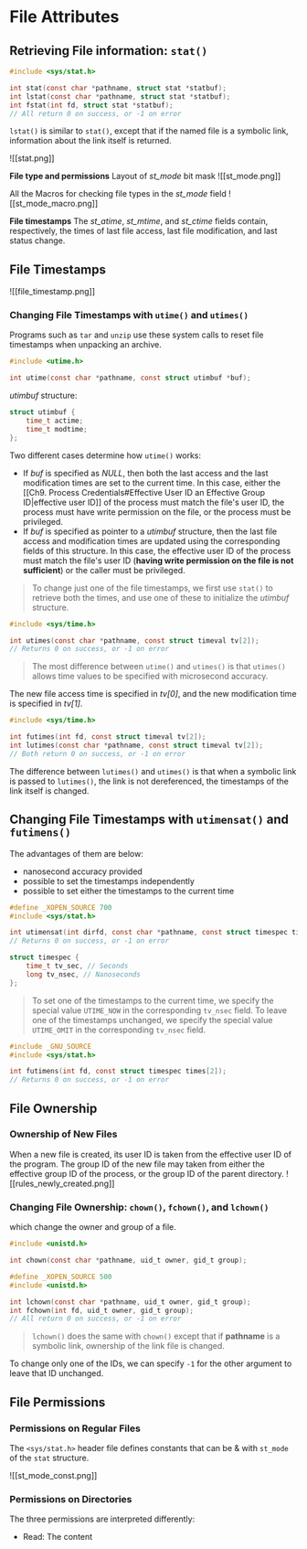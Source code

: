 # File Attributes

## Retrieving File information: `stat()`
```c
#include <sys/stat.h>

int stat(const char *pathname, struct stat *statbuf);
int lstat(const char *pathname, struct stat *statbuf);
int fstat(int fd, struct stat *statbuf);
// All return 0 on success, or -1 on error
```

`lstat()` is similar to `stat()`, except that if the named file is a symbolic link, information about the link itself is returned.

![[stat.png]]

**File type and permissions**
Layout of *st_mode* bit mask
![[st_mode.png]]

All the Macros for checking file types in the *st_mode* field
![[st_mode_macro.png]]

**File timestamps**
The *st_atime*, *st_mtime*, and *st_ctime* fields contain, respectively, the times of last file access, last file modification, and last status change.

## File Timestamps
![[file_timestamp.png]]

### Changing File Timestamps with `utime()` and `utimes()`
Programs such as `tar` and `unzip` use these system calls to reset file timestamps when unpacking an archive.

```c
#include <utime.h>

int utime(const char *pathname, const struct utimbuf *buf);

```

*utimbuf* structure:
```c
struct utimbuf {
	time_t actime;
	time_t modtime;
};
```

Two different cases determine how `utime()` works:
- If *buf* is specified as *NULL*, then both the last access and the last modification times are set to the current time. In this case, either the [[Ch9. Process Credentials#Effective User ID an Effective Group ID|effective user ID]] of the process must match the file's user ID, the process must have write permission on the file, or the process must be privileged.
- If *buf* is specified as pointer to a *utimbuf* structure, then the last file access and modification times are updated using the corresponding fields of this structure. In this case, the effective user ID of the process must match the file's user ID (**having write permission on the file is not sufficient**) or the caller must be privileged.
 
> To change just one of the file timestamps, we first use `stat()` to retrieve both the times, and use one of these to initialize the *utimbuf* structure.


```c
#include <sys/time.h>

int utimes(const char *pathname, const struct timeval tv[2]);
// Returns 0 on success, or -1 on error
```

> The most difference between `utime()` and `utimes()` is that `utimes()` allows time values to be specified with microsecond accuracy.

The new file access time is specified in *tv[0]*, and the new modification time is specified in *tv[1]*.

```c
#include <sys/time.h>

int futimes(int fd, const struct timeval tv[2]);
int lutimes(const char *pathname, const struct timeval tv[2]);
// Both return 0 on success, or -1 on error
```

The difference between `lutimes()` and `utimes()` is that when a symbolic link is passed to `lutimes()`, the link is not dereferenced, the timestamps of the link itself is changed.

## Changing File Timestamps with `utimensat()` and `futimens()`

The advantages of them are below:
- nanosecond accuracy provided
- possible to set the timestamps independently
- possible to set either the timestamps to the current time

```c
#define _XOPEN_SOURCE 700
#include <sys/stat.h>

int utimensat(int dirfd, const char *pathname, const struct timespec times[2], int flags);
// Returns 0 on success, or -1 on error
```

```c
struct timespec {
	time_t tv_sec, // Seconds
	long tv_nsec, // Nanoseconds
};
```

> To set one of the timestamps to the current time, we specify the special value `UTIME_NOW` in the corresponding `tv_nsec` field. 
> To leave one of the timestamps unchanged, we specify the special value `UTIME_OMIT` in the corresponding `tv_nsec` field.


```c
#include _GNU_SOURCE
#include <sys/stat.h>

int futimens(int fd, const struct timespec times[2]);
// Returns 0 on success, or -1 on error
```

## File Ownership
### Ownership of New Files
When a new file is created, its user ID is taken from the effective user ID of the program. The group ID of the new file may taken from either the effective group ID of the process, or the group ID of the parent directory.
![[rules_newly_created.png]]

### Changing File Ownership: `chown()`, `fchown()`, and `lchown()`
which change the owner and group of a file.

```c
#include <unistd.h>

int chown(const char *pathname, uid_t owner, gid_t group);

#define _XOPEN_SOURCE 500
#include <unistd.h>

int lchown(const char *pathname, uid_t owner, gid_t group);
int fchown(int fd, uid_t owner, gid_t group);
// All return 0 on success, or -1 on error
```

> `lchown()` does the same with `chown()` except that if **pathname** is a symbolic link, ownership of the link file is changed.

To change only one of the IDs, we can specify `-1` for the other argument to leave that ID unchanged.


## File Permissions

### Permissions on Regular Files

The `<sys/stat.h>` header file defines constants that can be & with `st_mode` of the `stat` structure.

![[st_mode_const.png]]

### Permissions on Directories
The three permissions are interpreted differently:
- Read: The content 
